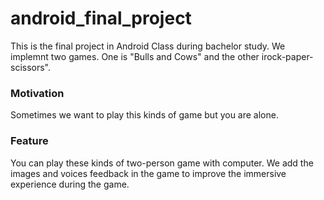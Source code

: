 # android_final_project

This is the final project in Android Class during bachelor study. We implemnt two games. 
One is "Bulls and Cows" and the other irock-paper-scissors". 
### Motivation
Sometimes we want to play this kinds of game but you are alone. 
### Feature
You can play these kinds of two-person game with computer. We add the images and voices feedback in the game to improve the immersive experience during the game.

